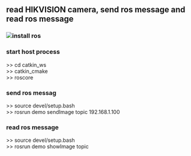 ## read HIKVISION camera, send ros message and read ros message

### ![install ros](http://wiki.ros.org/melodic/Installation/Ubuntu)

### start host process
\>\> cd catkin_ws<br>
\>\> catkin_cmake<br>
\>\> roscore<br>

### send ros messag
\>\> source devel/setup.bash<br>
\>\> rosrun demo sendImage topic 192.168.1.100<br>

### read ros message
\>\> source devel/setup.bash<br>
\>\> rosrun demo showImage topic <br>

